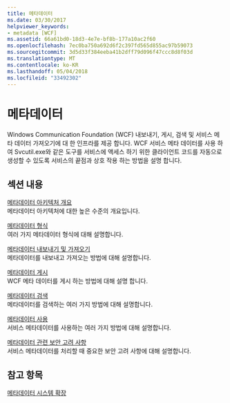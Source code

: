 ```yaml
---
title: 메타데이터
ms.date: 03/30/2017
helpviewer_keywords:
- metadata [WCF]
ms.assetid: 66a61bd0-18d3-4e7e-bf8b-177a10ac2f60
ms.openlocfilehash: 7ec0ba750a692d6f2c397fd565d855ac97b59073
ms.sourcegitcommit: 3d5d33f384eeba41b2dff79d096f47ccc8d8f03d
ms.translationtype: MT
ms.contentlocale: ko-KR
ms.lasthandoff: 05/04/2018
ms.locfileid: "33492302"
---
```

# <a name="metadata"></a>메타데이터
Windows Communication Foundation (WCF) 내보내기, 게시, 검색 및 서비스 메타 데이터 가져오기에 대 한 인프라를 제공 합니다. WCF 서비스 메타 데이터를 사용 하 여 Svcutil.exe와 같은 도구를 서비스에 액세스 하기 위한 클라이언트 코드를 자동으로 생성할 수 있도록 서비스의 끝점과 상호 작용 하는 방법을 설명 합니다.  
  
## <a name="in-this-section"></a>섹션 내용  
 [메타데이터 아키텍처 개요](../../../../docs/framework/wcf/feature-details/metadata-architecture-overview.md)  
 메타데이터 아키텍처에 대한 높은 수준의 개요입니다.  
  
 [메타데이터 형식](../../../../docs/framework/wcf/feature-details/metadata-formats.md)  
 여러 가지 메타데이터 형식에 대해 설명합니다.  
  
 [메타데이터 내보내기 및 가져오기](../../../../docs/framework/wcf/feature-details/exporting-and-importing-metadata.md)  
 메타데이터를 내보내고 가져오는 방법에 대해 설명합니다.  
  
 [메타데이터 게시](../../../../docs/framework/wcf/feature-details/publishing-metadata.md)  
 WCF 메타 데이터를 게시 하는 방법에 대해 설명 합니다.  
  
 [메타데이터 검색](../../../../docs/framework/wcf/feature-details/retrieving-metadata.md)  
 메타데이터를 검색하는 여러 가지 방법에 대해 설명합니다.  
  
 [메타데이터 사용](../../../../docs/framework/wcf/feature-details/using-metadata.md)  
 서비스 메타데이터를 사용하는 여러 가지 방법에 대해 설명합니다.  
  
 [메타데이터 관련 보안 고려 사항](../../../../docs/framework/wcf/feature-details/security-considerations-with-metadata.md)  
 서비스 메타데이터를 처리할 때 중요한 보안 고려 사항에 대해 설명합니다.  
  
## <a name="see-also"></a>참고 항목  
 [메타데이터 시스템 확장](../../../../docs/framework/wcf/extending/extending-the-metadata-system.md)
